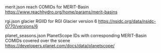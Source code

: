 merit.json
    reach COMIDs for MERIT-Basin 
    https://www.reachhydro.org/home/params/merit-basins

rgi.json
    glacier RGIID for RGI Glacier version 6 
    https://nsidc.org/data/nsidc-0770/versions/6

planet_seasons.json
    PlanetScope IDs with corresponding 
    MERIT-Basin COMIDs covered over the scene
    https://developers.planet.com/docs/data/planetscope/